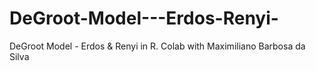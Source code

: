 # DeGroot-Model---Erdos-Renyi-
DeGroot Model - Erdos &amp; Renyi in R. Colab with Maximiliano Barbosa da Silva

